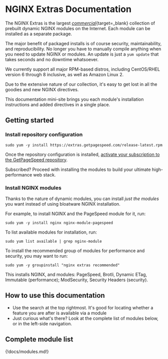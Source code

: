 # NGINX Extras Documentation

The NGINX Extras is the largest [_commercial_](https://www.getpagespeed.com/repo-subscribe){target=_blank} collection of prebuilt dynamic NGINX modules on the Internet.
Each module can be installed as a separate package.

The major benefit of packaged installs is of course security, maintainability, and reproducibility.
No longer you have to manually compile anything when you need to update NGINX or modules.
An update is just a `yum update` that takes seconds and no downtime whatsoever.

We currently support all major RPM-based distros, including CentOS/RHEL version 6 through 8 inclusive,
as well as Amazon Linux 2.

Due to the extensive nature of our collection, it's easy to get lost in all the goodies and new NGINX directives.

This documentation mini-site brings you each module's installation instructions and added directives
in a single place. 

## Getting started

### Install repository configuration

    sudo yum -y install https://extras.getpagespeed.com/release-latest.rpm

Once the repository configuration is installed, <a href="https://www.getpagespeed.com/repo-subscribe">activate your subscription to the GetPageSpeed repository</a>.

Subscribed? Proceed with installing the modules to build your ultimate high-performance web stack.

### Install NGINX modules

Thanks to the nature of dynamic modules, you can install *just the modules* you want instead of using bloatware NGINX installation. 

For example, to install NGINX and the PageSpeed module for it, run:

    sudo yum -y install nginx nginx-module-pagespeed

To list available modules for installation, run:

    sudo yum list available | grep nginx-module

To install the recommended group of modules for performance and security, you may want to run:

    sudo yum -y groupinstall "nginx extras recommended"

This installs NGINX, and modules: PageSpeed, Brotli, Dynamic ETag, Immutable (performance); ModSecurity, Security Headers (security).

## How to use this documentation

* Use the search at the top rightmost. It's good for locating whether a feature you are after is available
 via a module
* Just curious what's there? Look at the complete list of modules below, or in the left-side navigation.

## Complete module list

{!docs/modules.md!}



